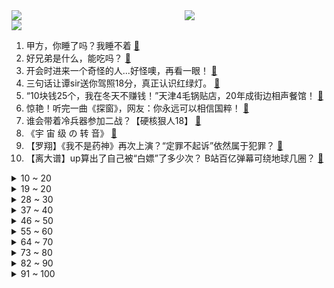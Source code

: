 <div >
	<a style="float:left;width:55%;" href = "https://github.com/anuraghazra/github-readme-stats">
	 <img src = "https://github-readme-stats.vercel.app/api?username=iuuuuuaena&theme=buefy&show_icons=true"/>
	</a>
	<a  style="float:right;width:45%" href = "https://github.com/anuraghazra/github-readme-stats">
	 <img  src="https://github-readme-stats.vercel.app/api/top-langs/?username=anuraghazra&layout=compact"/>
	</a>
	</div>

[![](https://img.shields.io/badge/jxd-@jxdgogogo.xyz-yellowgreen.svg)](https://www.jxdgogogo.xyz)<br>
1. 甲方，你睡了吗？我睡不着 [:link:](//www.bilibili.com/video/BV1L34114753) <br>
2. 好兄弟是什么，能吃吗？ [:link:](//www.bilibili.com/video/BV1Bi4y1o7uj) <br>
3. 开会时进来一个奇怪的人...好怪噢，再看一眼！ [:link:](//www.bilibili.com/video/BV13Q4y1i7YP) <br>
4. 三句话让谭sir送你驾照18分，真正认识红绿灯。 [:link:](//www.bilibili.com/video/BV19h411s7oq) <br>
5. “10块钱25个，我在冬天不赚钱！”天津4毛锅贴店，20年成街边相声餐馆！ [:link:](//www.bilibili.com/video/BV1R34y1R7ps) <br>
6. 惊艳！听完一曲《探窗》，网友：你永远可以相信国粹！ [:link:](//www.bilibili.com/video/BV1dL411M7Se) <br>
7. 谁会带着冷兵器参加二战？【硬核狠人18】 [:link:](//www.bilibili.com/video/BV1oq4y1B7pM) <br>
8. 《宇 宙 级 の 转 音》 [:link:](//www.bilibili.com/video/BV1Zg411N7sh) <br>
9. 【罗翔】《我不是药神》再次上演？“定罪不起诉”依然属于犯罪？ [:link:](//www.bilibili.com/video/BV19M4y1P7SU) <br>
10. 【离大谱】up算出了自己被“白嫖”了多少次？ B站百亿弹幕可绕地球几圈？ [:link:](//www.bilibili.com/video/BV1HS4y1X737) <br>
<details>
<summary>10 ~ 20</summary>

11. 过亿！莫奈名画睡莲拍卖现场，两大佬"打"起来了? [:link:](//www.bilibili.com/video/BV17q4y1z7ey) <br>
12. 暗访吉野家，蔬菜过期，肉沫变质，油质发黑添加新油继续使用 [:link:](//www.bilibili.com/video/BV1H3411b7Xb) <br>
13. 大学生如何在宿舍里拍出 《非诚勿扰》 [:link:](//www.bilibili.com/video/BV11q4y1B7Xv) <br>
14. 💗 送你一颗流星⭐════ [:link:](//www.bilibili.com/video/BV1yr4y1r7f6) <br>
15. 10元一口喷香碳水小炸弹！虎皮烧肉终极进阶吃法 [:link:](//www.bilibili.com/video/BV1AL41177zm) <br>
16. 看视频不发弹幕结果...... [:link:](//www.bilibili.com/video/BV12g411A7Go) <br>
17. 如果只靠大数据推荐购物。。我会买到啥。。。 [:link:](//www.bilibili.com/video/BV17341147Sa) <br>
18. （这也能解说？！）【新】上海地铁综合格斗女子组热血开战！！ [:link:](//www.bilibili.com/video/BV1mF411b7Xm) <br>
19. 这是你理解相对论的另一种方法 [:link:](//www.bilibili.com/video/BV17P4y1V7BX) <br>
</details>
<details>
<summary>19 ~ 20</summary>

20. 动画《英雄联盟：双城之战》主题曲！好听好听～【MayTree五月树】 [:link:](//www.bilibili.com/video/BV1XS4y1X7ts) <br>
21. 今天吃点真正干净又卫生的果盘！ [:link:](//www.bilibili.com/video/BV1hh411s7Wz) <br>
22. 《母，爱如山》【vrchat】 [:link:](//www.bilibili.com/video/BV1q3411b7tW) <br>
23. 飞行模式（2021火星演唱会现场版）- 华晨宇 [:link:](//www.bilibili.com/video/BV1tr4y1Q7oy) <br>
24. 【时代少年团】《这福气给你要不要》之福贸采购会 [:link:](//www.bilibili.com/video/BV1VF41187bQ) <br>
25. 深度还原男生买车 [:link:](//www.bilibili.com/video/BV1pi4y1o7nE) <br>
26. 终极魔性丝滑原神！开启循环根本出不去！ [:link:](//www.bilibili.com/video/BV1s34y1R7u9) <br>
27. 老吴来海南找浩哥，发现海南好风光，恋恋不舍不想离开 [:link:](//www.bilibili.com/video/BV1JF41187mc) <br>
28. 拍 个 球【微距世界】 [:link:](//www.bilibili.com/video/BV1wg411K7Vd) <br>
</details>
<details>
<summary>28 ~ 30</summary>

29. 破防了！2021年度弹幕竟然是它？ [:link:](//www.bilibili.com/video/BV1tS4y1R72d) <br>
30. 穿 山 甲 队 长 [:link:](//www.bilibili.com/video/BV1BR4y147i2) <br>
31. 危！趁女友熟睡…我把她涂成了一只美猴王？！ [:link:](//www.bilibili.com/video/BV1Ug411A7kZ) <br>
32. 2021 /原神\ 凯亚生日会 [:link:](//www.bilibili.com/video/BV1vQ4y1v7Bp) <br>
33. 强大到令人窒息的王者对决，韩 服 王 者 就 这？#91 [:link:](//www.bilibili.com/video/BV1pS4y1R7U7) <br>
34. 美国休斯敦，四面五星红旗同时升起！ [:link:](//www.bilibili.com/video/BV1MS4y1X7md) <br>
35. 【规则类怪谈】欢迎来到动物园——游客守则 [:link:](//www.bilibili.com/video/BV1Gq4y1g7B6) <br>
36. 贷款买车！？请立即停止你的愚蠢行为！ [:link:](//www.bilibili.com/video/BV11S4y1X73Y) <br>
37. 造桥鬼才：爆肝168小时，我终于叒造出了“世界第一”的桥 [:link:](//www.bilibili.com/video/BV1Cr4y1Q7DH) <br>
</details>
<details>
<summary>37 ~ 40</summary>

38. 【羊巴鲁】终 局 之 战 [:link:](//www.bilibili.com/video/BV1Ub4y1q75a) <br>
39. 真正跳舞VS打擦边球 [:link:](//www.bilibili.com/video/BV1Hr4y1Q7H6) <br>
40. 绑架代替购买之刚绑架一窝小区还有一窝 [:link:](//www.bilibili.com/video/BV1Kq4y1r77H) <br>
41. 这才叫无限反转！顶级编剧都写不出这样的悬疑剧情！ [:link:](//www.bilibili.com/video/BV1nr4y1Q7s5) <br>
42. 大海退潮后，大庆赶海发现一群海豆芽的呼吸孔，小尾巴比手还长 [:link:](//www.bilibili.com/video/BV1PQ4y1e7Cc) <br>
43. “它看起来好有礼貌🥰” [:link:](//www.bilibili.com/video/BV1Vq4y1g7xL) <br>
44. 每天12分钟 改变圆肩驼背 轻松塑形提升气质0基础瑜伽 |开肩拔背 简单易坚持 4K [:link:](//www.bilibili.com/video/BV1Hb4y1B755) <br>
45. 在家煮汤的n种方法，手残党也可以做好！ [:link:](//www.bilibili.com/video/BV1vU4y1N72V) <br>
46. 爸妈全程偷偷围观了对门男朋友向我求婚说情话接吻这件事 [:link:](//www.bilibili.com/video/BV1Zh411s7gf) <br>
</details>
<details>
<summary>46 ~ 50</summary>

47. 你听说过古代有种死法叫：“吞椒自尽”吗？ [:link:](//www.bilibili.com/video/BV16R4y147Bw) <br>
48. 钱与爱-每个人都有自己的时区 [:link:](//www.bilibili.com/video/BV1Vf4y1T7C2) <br>
49. 厦门海鲜大排档吃夜宵，兄弟俩竟然吃到最贵的鱼！ [:link:](//www.bilibili.com/video/BV1f44y1Y7Sk) <br>
50. 【谭谈音乐】谭sir携手马东再上岗！二仙桥老司机带队发车 [:link:](//www.bilibili.com/video/BV1gP4y1V71r) <br>
51. 当一个说话都嘴瓢的人，偏要唱歌时《孤勇者》 [:link:](//www.bilibili.com/video/BV1aR4y147Eb) <br>
52. 街边中式汉堡，麻糍打面团～1米长虾滑面条一口吃完，太过瘾了！无广试吃员/美食探店 [:link:](//www.bilibili.com/video/BV1rg411A77w) <br>
53. #野兽派十年之歌野兽的花#，MV重现当年真实订花故事。井柏然龚俊王晰献唱，郝蕾郭涛与众实力演员演绎。 [:link:](//www.bilibili.com/video/BV1kq4y1B7fH) <br>
54. 自己复刻的饮料！干净又卫生啊！ [:link:](//www.bilibili.com/video/BV1GL4y1W7Fx) <br>
55. 总在排行前三的网红粤菜馆，胖小伙吃了好评不断，文案小哥却觉得平平无奇？【就得这么晚-05细记港九】 [:link:](//www.bilibili.com/video/BV1JS4y1X7YL) <br>
</details>
<details>
<summary>55 ~ 60</summary>

56. 316只小龙虾养了一年，今天决定了.....还是养到碗里来吧！ [:link:](//www.bilibili.com/video/BV1144y1h7SB) <br>
57. 【罗汉鬼套路】lol新版本坦克骚套路~洪荒巨兽！ [:link:](//www.bilibili.com/video/BV1MM4y1P7pT) <br>
58. 大结局！最强的小队！最艰巨的任务！《士兵突击》P10（完） [:link:](//www.bilibili.com/video/BV1D44y1Y73M) <br>
59. 鲫鱼去刺这么简单，154根骨刺根根去除，吃鱼像吃豆腐一样放心，清蒸无骨鲫鱼 [:link:](//www.bilibili.com/video/BV1iP4y1V734) <br>
60. 【传说的世界】A-SOUL一周年纪念直播，即将开启！ [:link:](//www.bilibili.com/video/BV1sb4y1B74E) <br>
61. 这么绿、这么鲜艳的蘑菇真的都有毒？ [:link:](//www.bilibili.com/video/BV1pM4y1P7t1) <br>
62. “旅人终会离去” [:link:](//www.bilibili.com/video/BV1N3411b7cu) <br>
63. 沙县小吃 厨子探店¥50 [:link:](//www.bilibili.com/video/BV1WL41177hB) <br>
64. 东北洗浴最强劲敌，长沙洗脚城：上厕所都有保镖护卫！！ [:link:](//www.bilibili.com/video/BV1UY411s7m7) <br>
</details>
<details>
<summary>64 ~ 70</summary>

65. 【睡前消息360】中产阶级管教育，家委会驱逐小学生 [:link:](//www.bilibili.com/video/BV1644y1h7aA) <br>
66. 曾梦想仗剑走天涯，为自己的梦想努力，我做到了，双脚也能玩转乐器，带来一首《曾经的你》 [:link:](//www.bilibili.com/video/BV16i4y1o73c) <br>
67. 是什么国产游戏？让老外跪着求翻译？！ [:link:](//www.bilibili.com/video/BV1yg411N72D) <br>
68. 动物的迷惑性行为之一土拨鼠劝架 [:link:](//www.bilibili.com/video/BV1h34y1R7Ht) <br>
69. 当你在学校的十佳歌手决赛演唱套马杆并且拿了创意奖。。。？？？？？？？ [:link:](//www.bilibili.com/video/BV1Qq4y1B7H3) <br>
70. 【4K60FPS】周杰伦《梯田+爸我回来了》神级现场！羽化登仙！ [:link:](//www.bilibili.com/video/BV14Q4y1i7ZA) <br>
71. 【牛肉拉面】观众老爷看到我拉韭叶，都直呼内行！！！ [:link:](//www.bilibili.com/video/BV17S4y1R7qp) <br>
72. 这就是男寝！ [:link:](//www.bilibili.com/video/BV1vg411A7ev) <br>
73. 这就是社交NB症嘛？cos迪迦竟被小朋友嫌弃 [:link:](//www.bilibili.com/video/BV1UR4y147Z3) <br>
</details>
<details>
<summary>73 ~ 80</summary>

74. 《 假 如 炖 汤 要 考 级 》 [:link:](//www.bilibili.com/video/BV1AF41187Yz) <br>
75. 求求学校物价真实点吧！！！ [:link:](//www.bilibili.com/video/BV1iL4y1p77d) <br>
76. 射雕江湖最精彩的顶级阴谋对决！金庸先生太会写故事了！经典回顾《射雕英雄传》第三篇：黄蓉大破桃花岛惨案... [:link:](//www.bilibili.com/video/BV1i34y1R7Yx) <br>
77. 【飘飘】台词烂还不给说，就是烂就是烂！ [:link:](//www.bilibili.com/video/BV1yM4y1w72F) <br>
78. 全球首个活体机器人已可自我繁殖，外观酷似《吃豆人》 [:link:](//www.bilibili.com/video/BV12F41187EW) <br>
79. 当我有个开火锅店的老公 [:link:](//www.bilibili.com/video/BV15i4y1o7ci) <br>
80. 如何辨别搞艺术的 [:link:](//www.bilibili.com/video/BV15P4y137QQ) <br>
81. 【伍六七】感恩相遇 感谢陪伴 伍六七生日快乐 [:link:](//www.bilibili.com/video/BV1F44y1a7JP) <br>
82. 成为up主之后，我是怎样对接商务的 [:link:](//www.bilibili.com/video/BV1W3411b7Z2) <br>
</details>
<details>
<summary>82 ~ 90</summary>

83. B 站 玩 梗 现 状 [:link:](//www.bilibili.com/video/BV1HY411s7gy) <br>
84. 喜提粉丝，四平公安史上首例，董叔必须给他好好安排上 [:link:](//www.bilibili.com/video/BV1ER4y147cr) <br>
85. 笑死了，如果貂蝉长这样我不信有人会不想演吕布！ [:link:](//www.bilibili.com/video/BV193411t7fk) <br>
86. 学校晚上通知停课，妈妈没来得及告诉女儿，第二天孩子反应太真实 [:link:](//www.bilibili.com/video/BV1Qf4y1K7u1) <br>
87. 楚 门 的 小 学 [:link:](//www.bilibili.com/video/BV12b4y1B79C) <br>
88. 让所有人看见，这就是我们中国的超市！ [:link:](//www.bilibili.com/video/BV1PY411s761) <br>
89. 最初的辉煌！三十年前的中国，到底有多开放？中国情景喜剧发展史 · 上 [:link:](//www.bilibili.com/video/BV1or4y1Q791) <br>
90. 19元怼一顿自助小火锅，配上半斤二锅头，带劲 [:link:](//www.bilibili.com/video/BV1734y1R7ZS) <br>
91. 如果你在12月2日看到了，那我就愿你心情无比灿烂，生活舒心无烦忧！ [:link:](//www.bilibili.com/video/BV1ei4y1o7fD) <br>
</details>
<details>
<summary>91 ~ 100</summary>

92. B站的小伙伴们~终于见面了，“人民武警”来啦！ [:link:](//www.bilibili.com/video/BV1di4y1o72P) <br>
93. 全球十大自助餐之一！号称全球最豪华自助餐，龙虾鹅肝随便吃！ [:link:](//www.bilibili.com/video/BV1Sq4y1B7M8) <br>
94. 你身为百万up，也开始卖货恰烂钱了？ [:link:](//www.bilibili.com/video/BV1xg411A7Rt) <br>
95. 《原 曲 是 啥 来 着》 [:link:](//www.bilibili.com/video/BV19U4y1K7FY) <br>
96. 公告栏：别跑！这也是新手教程的一部分！ [:link:](//www.bilibili.com/video/BV1FU4y1T7MW) <br>
97. 自 我 介 绍 [:link:](//www.bilibili.com/video/BV1fi4y1o7eH) <br>
98. 豆瓣评分8.9  一部暖心治愈片《一个叫欧维的男人决定去死》一点要看完！ [:link:](//www.bilibili.com/video/BV1Tq4y1r7do) <br>
99. [s 1 1 世 界 赛 前 传] edg队员前往冰岛前珍贵录像 [:link:](//www.bilibili.com/video/BV1xS4y1R7My) <br>
100. 《象棋》逗瓣8.9 [:link:](//www.bilibili.com/video/BV1EU4y1T7yu) <br>
</details>
